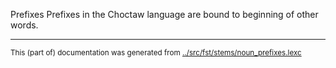 Prefixes
Prefixes in the Choctaw language are bound to beginning of other words.





* * *
<small>This (part of) documentation was generated from [../src/fst/stems/noun_prefixes.lexc](http://github.com/giellalt/lang-cho/blob/main/../src/fst/stems/noun_prefixes.lexc)</small>